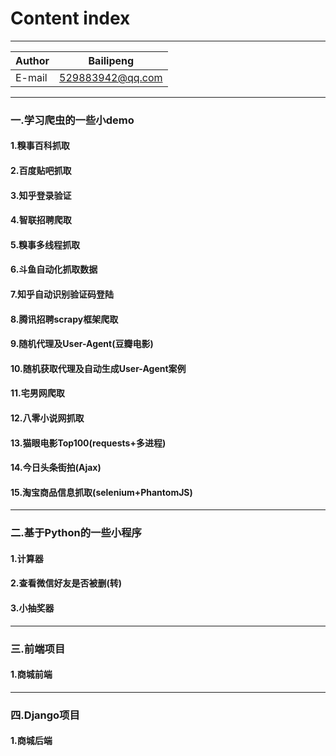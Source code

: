 Content index
=========

****

|Author|Bailipeng|
|---|---
|E-mail|529883942@qq.com


****


### 一.学习爬虫的一些小demo

#### 1.糗事百科抓取

#### 2.百度贴吧抓取

#### 3.知乎登录验证

#### 4.智联招聘爬取

#### 5.糗事多线程抓取

#### 6.斗鱼自动化抓取数据
#### 7.知乎自动识别验证码登陆
#### 8.腾讯招聘scrapy框架爬取
#### 9.随机代理及User-Agent(豆瓣电影)
#### 10.随机获取代理及自动生成User-Agent案例
#### 11.宅男网爬取
#### 12.八零小说网抓取
#### 13.猫眼电影Top100(requests+多进程)
#### 14.今日头条街拍(Ajax)
#### 15.淘宝商品信息抓取(selenium+PhantomJS)

****

### 二.基于Python的一些小程序
#### 1.计算器
#### 2.查看微信好友是否被删(转)
#### 3.小抽奖器

****

### 三.前端项目
#### 1.商城前端

****

### 四.Django项目
#### 1.商城后端

